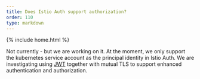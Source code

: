 ```yaml
---
title: Does Istio Auth support authorization?
order: 110
type: markdown
---
```

{% include home.html %}

Not currently - but we are working on it. At the moment, we only support the kubernetes service account as the principal identity in Istio Auth. We are investigating using [JWT](https://jwt.io/) together with mutual TLS to support enhanced authentication and authorization.

